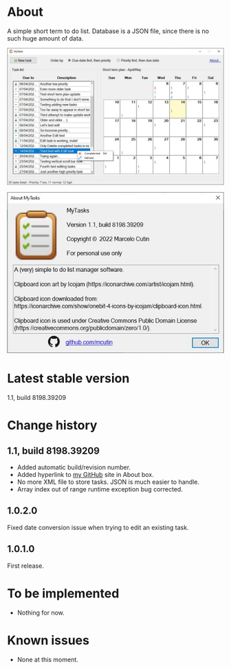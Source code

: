 # About

A simple short term to do list. Database is a JSON file, since there is no such huge amount of data.

![Example screenshot](Assets/Example.jpg)

![About dialog box screenshot](Assets/About.jpg)

# Latest stable version

1.1, build 8198.39209

# Change history

## 1.1, build 8198.39209

* Added automatic build/revision number.
* Added hyperlink to [my GitHub](https://github.com/mcutin) site in About box.
* No more XML file to store tasks. JSON is much easier to handle.
* Array index out of range runtime exception bug corrected.

## 1.0.2.0

Fixed date conversion issue when trying to edit an existing task.

## 1.0.1.0

First release.

# To be implemented

* Nothing for now.

# Known issues

* None at this moment.
